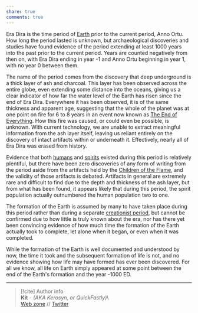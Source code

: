 ```yaml
---  
share: true  
comments: true  
---  
```

Era Dira is the time period of [Earth](../Map/Earth) prior to the current period, Anno Ortu. How long the period lasted is unknown, but archaeological discoveries and studies have found evidence of the period extending at least 1000 years into the past prior to the current period. Years are counted negatively from then on, with Era Dira ending in year -1 and Anno Ortu beginning in year 1, with no year 0 between them.  
  
The name of the period comes from the discovery that deep underground is a thick layer of ash and charcoal. This layer has been observed across the entire globe, even extending some distance into the oceans, giving us a clear indicator of how far the water level of the Earth has risen since the end of Era Dira. Everywhere it has been observed, it is of the same thickness and apparent age, suggesting that the whole of the planet was at one point on fire for 6 to 8 years in an event now known as [The End of Everything](./The%20End%20of%20Everything). How this fire was caused, or could even be possible, is unknown. With current technology, we are unable to extract meaningful information from the ash layer itself, leaving us reliant entirely on the discovery of intact artifacts within or underneath it. Effectively, nearly all of Era Dira was erased from history.  
  
Evidence that both [humans](../Inhabitants/Human) and [spirits](../Inhabitants/Spirits) existed during this period is relatively plentiful, but there have been zero discoveries of any form of writing from the period aside from the artifacts held by the [Children of the Flame](../Organizations/Religions%20&%20Cults/Children%20of%20the%20Flame), and the validity of those artifacts is debated. Artifacts in general are extremely rare and difficult to find due to the depth and thickness of the ash layer, but from what has been found, it appears likely that during this period, the spirit population actually outnumbered the human population two to one.  
  
The formation of the Earth is assumed by many to have taken place during this period rather than during a separate [creationist period](./Creation%20myths), but cannot be confirmed due to how little is truly known about the era, nor has there yet been convincing evidence of how much time the formation of the Earth actually took to complete, let alone when it began, or even when it was completed.  
  
While the formation of the Earth is well documented and understood by now, the time it took and the subsequent formation of life is not, and no evidence showing how life may have formed has ever been discovered. For all we know, all life on Earth simply appeared at some point between the end of the Earth's formation and the year -1000 ED.  
  
-----  
> [!cite] Author info  
> **Kit** - *(AKA Kerosyn, or QuickFastly)*\  
> [Web zone](https://kitabe.link) // [Twitter](https://twitter.com/Kerosyn_)